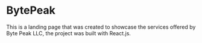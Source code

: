 # BytePeak
This is a landing page that was created to showcase the services offered by Byte Peak LLC, the project was built with React.js.
